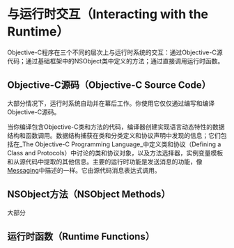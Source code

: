 # 与运行时交互（Interacting with the Runtime）

Objective-C程序在三个不同的层次上与运行时系统的交互：通过Objective-C源代码；通过基础框架中的NSObject类中定义的方法；通过直接调用运行时函数。

## Objective-C源码（Objective-C Source Code）

大部分情况下，运行时系统自动并在幕后工作。你使用它仅仅通过编写和编译Objective-C源码。

当你编译包含Objective-C类和方法的代码，编译器创建实现语言动态特性的数据结构和函数调用。数据结构捕获在类和分类定义和协议声明中发现的信息；它们包括在_The Objective-C Programming Language_中定义类和协议（Defining a Class and Protocols）中讨论的类和协议对象，以及方法选择器，实例变量模板和从源代码中提取的其他信息。主要的运行时功能是发送消息的功能，像[Messaging](https://developer.apple.com/library/content/documentation/Cocoa/Conceptual/ObjCRuntimeGuide/Articles/ocrtHowMessagingWorks.html#//apple_ref/doc/uid/TP40008048-CH104-SW1)中描述的一样。它由源代码消息表达式调用。

## NSObject方法（NSObject Methods）

大部分

## 运行时函数（Runtime Functions）



